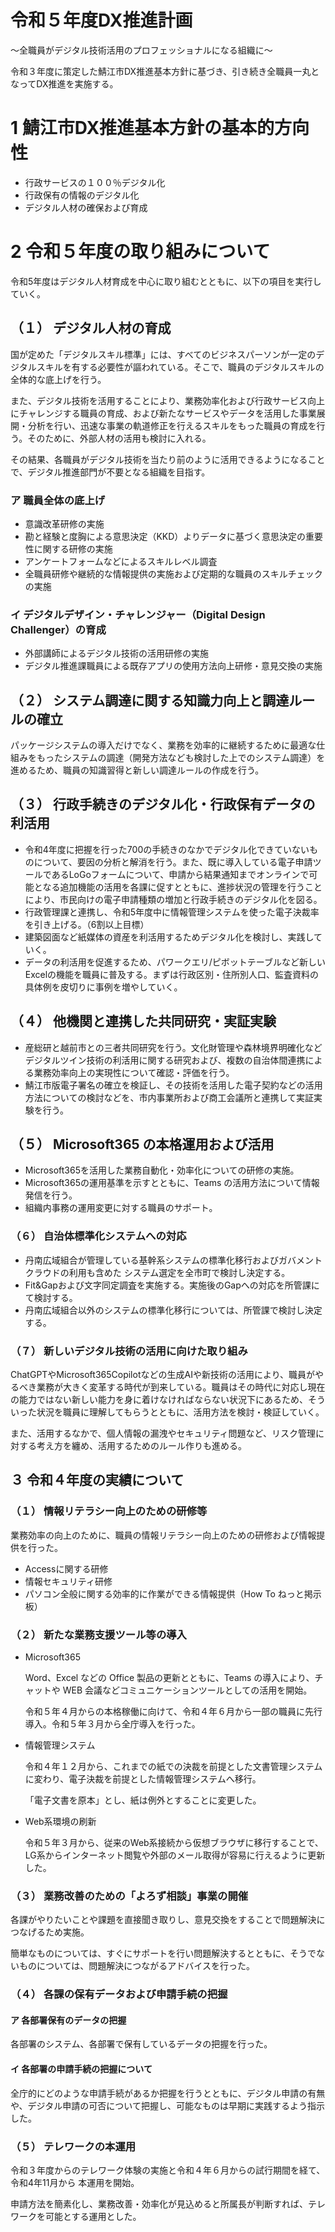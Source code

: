 # 令和５年度DX推進計画

～全職員がデジタル技術活用のプロフェッショナルになる組織に～

令和３年度に策定した鯖江市DX推進基本方針に基づき、引き続き全職員一丸となってDX推進を実施する。

# 1 鯖江市DX推進基本方針の基本的方向性

- 行政サービスの１００％デジタル化
- 行政保有の情報のデジタル化
- デジタル人材の確保および育成

# 2 令和５年度の取り組みについて 

令和5年度はデジタル人材育成を中心に取り組むとともに、以下の項目を実行していく。

## （１） デジタル人材の育成

国が定めた「デジタルスキル標準」には、すべてのビジネスパーソンが一定のデジタルスキルを有する必要性が謳われている。そこで、職員のデジタルスキルの全体的な底上げを行う。

また、デジタル技術を活用することにより、業務効率化および行政サービス向上にチャレンジする職員の育成、および新たなサービスやデータを活用した事業展開・分析を行い、迅速な事業の軌道修正を行えるスキルをもった職員の育成を行う。そのために、外部人材の活用も検討に入れる。

その結果、各職員がデジタル技術を当たり前のように活用できるようになることで、デジタル推進部門が不要となる組織を目指す。

### ア 職員全体の底上げ

- 意識改革研修の実施
- 勘と経験と度胸による意思決定（KKD）よりデータに基づく意思決定の重要性に関する研修の実施
- アンケートフォームなどによるスキルレベル調査
- 全職員研修や継続的な情報提供の実施および定期的な職員のスキルチェックの実施

### イ デジタルデザイン・チャレンジャー（Digital Design Challenger）の育成

- 外部講師によるデジタル技術の活用研修の実施
- デジタル推進課職員による既存アプリの使用方法向上研修・意見交換の実施

## （２） システム調達に関する知識力向上と調達ルールの確立

パッケージシステムの導入だけでなく、業務を効率的に継続するために最適な仕組みをもったシステムの調達（開発方法なども検討した上でのシステム調達）を進めるため、職員の知識習得と新しい調達ルールの作成を行う。

## （３） 行政手続きのデジタル化・行政保有データの利活用

- 令和4年度に把握を行った700の手続きのなかでデジタル化できていないものについて、要因の分析と解消を行う。また、既に導入している電子申請ツールであるLoGoフォームについて、申請から結果通知までオンラインで可能となる追加機能の活用を各課に促すとともに、進捗状況の管理を行うことにより、市民向けの電子申請種類の増加と行政手続きのデジタル化を図る。
- 行政管理課と連携し、令和5年度中に情報管理システムを使った電子決裁率を引き上げる。（6割以上目標）
- 建築図面など紙媒体の資産を利活用するためデジタル化を検討し、実践していく。
- データの利活用を促進するため、パワークエリ/ピボットテーブルなど新しいExcelの機能を職員に普及する。まずは行政区別・住所別人口、監査資料の具体例を皮切りに事例を増やしていく。

## （４） 他機関と連携した共同研究・実証実験

- 産総研と越前市との三者共同研究を行う。文化財管理や森林境界明確化などデジタルツイン技術の利活用に関する研究および、複数の自治体間連携による業務効率向上の実現性について確認・評価を行う。
- 鯖江市版電子署名の確立を検証し、その技術を活用した電子契約などの活用方法についての検討などを、市内事業所および商工会議所と連携して実証実験を行う。

## （５） Microsoft365 の本格運用および活用

- Microsoft365を活用した業務自動化・効率化についての研修の実施。
- Microsoft365の運用基準を示すとともに、Teams の活用方法について情報発信を行う。
- 組織内事務の運用変更に対する職員のサポート。

### （６） 自治体標準化システムへの対応

- 丹南広域組合が管理している基幹系システムの標準化移行およびガバメントクラウドの利用も含めた
システム選定を全市町で検討し決定する。
- Fit&Gapおよび文字同定調査を実施する。実施後のGapへの対応を所管課にて検討する。
- 丹南広域組合以外のシステムの標準化移行については、所管課で検討し決定する。

### （７） 新しいデジタル技術の活用に向けた取り組み

ChatGPTやMicrosoft365Copilotなどの生成AIや新技術の活用により、職員がやるべき業務が大きく変革する時代が到来している。職員はその時代に対応し現在の能力ではない新しい能力を身に着けなければならない状況下にあるため、そういった状況を職員に理解してもらうとともに、活用方法を検討・検証していく。

また、活用するなかで、個人情報の漏洩やセキュリティ問題など、リスク管理に対する考え方を纏め、活用するためのルール作りも進める。

## ３ 令和４年度の実績について 

### （１） 情報リテラシー向上のための研修等

業務効率の向上のために、職員の情報リテラシー向上のための研修および情報提供を行った。
- Accessに関する研修
- 情報セキュリティ研修
- パソコン全般に関する効率的に作業ができる情報提供（How To ねっと掲示板）

### （２） 新たな業務支援ツール等の導入

- Microsoft365

    Word、Excel などの Office 製品の更新とともに、Teams の導入により、チャットや WEB 会議などコミュニケーションツールとしての活用を開始。

    令和５年４月からの本格稼働に向けて、令和４年６月から一部の職員に先行導入。令和５年３月から全庁導入を行った。

- 情報管理システム

    令和４年１２月から、これまでの紙での決裁を前提とした文書管理システムに変わり、電子決裁を前提とした情報管理システムへ移行。

    「電子文書を原本」とし、紙は例外とすることに変更した。

- Web系環境の刷新

    令和５年３月から、従来のWeb系接続から仮想ブラウザに移行することで、LG系からインターネット閲覧や外部のメール取得が容易に行えるように更新した。

### （３） 業務改善のための「よろず相談」事業の開催

各課がやりたいことや課題を直接聞き取りし、意見交換をすることで問題解決につなげるため実施。

簡単なものについては、すぐにサポートを行い問題解決するとともに、そうでないものについては、問題解決につながるアドバイスを行った。

### （４） 各課の保有データおよび申請手続の把握

#### ア 各部署保有のデータの把握

各部署のシステム、各部署で保有しているデータの把握を行った。

#### イ 各部署の申請手続の把握について

全庁的にどのような申請手続があるか把握を行うとともに、デジタル申請の有無や、デジタル申請の可否について把握し、可能なものは早期に実践するよう指示した。

### （５） テレワークの本運用

令和３年度からのテレワーク体験の実施と令和４年６月からの試行期間を経て、令和4年11月から
本運用を開始。

申請方法を簡素化し、業務改善・効率化が見込めると所属長が判断すれば、テレワークを可能とする運用とした。
